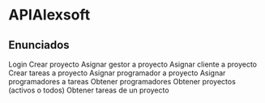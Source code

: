 # APIAlexsoft

## Enunciados

Login
Crear proyecto
Asignar gestor a proyecto
Asignar cliente a proyecto
Crear tareas a proyecto
Asignar programador a proyecto
Asignar programadores a tareas
Obtener programadores
Obtener proyectos (activos o todos)
Obtener tareas de un proyecto
